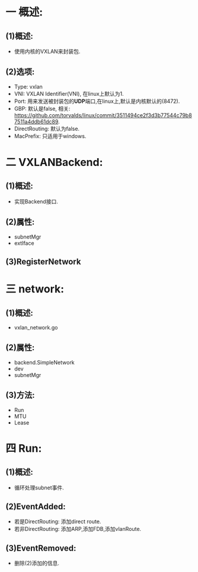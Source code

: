 # 一 概述:
## (1)概述:
- 使用内核的VXLAN来封装包.

## (2)选项:
- Type: vxlan
- VNI: VXLAN Identifier(VNI), 在linux上默认为1.
- Port: 用来发送被封装包的**UDP**端口,在linux上,默认是内核默认的(8472).
- GBP: 默认是false, 相关: https://github.com/torvalds/linux/commit/3511494ce2f3d3b77544c79b87511a4ddb61dc89.
- DirectRouting: 默认为false.
- MacPrefix: 只适用于windows.

# 二 VXLANBackend:
## (1)概述:
- 实现Backend接口.

## (2)属性:
- subnetMgr
- extIface

## (3)RegisterNetwork

# 三 network:
## (1)概述:
- vxlan_network.go

## (2)属性:
- backend.SimpleNetwork
- dev
- subnetMgr

## (3)方法:
- Run
- MTU
- Lease

# 四 Run:
## (1)概述:
- 循环处理subnet事件.

## (2)EventAdded:
- 若是DirectRouting: 添加direct route.
- 若非DirectRouting: 添加ARP,添加FDB,添加vlanRoute.

## (3)EventRemoved:
- 删除(2)添加的信息.
